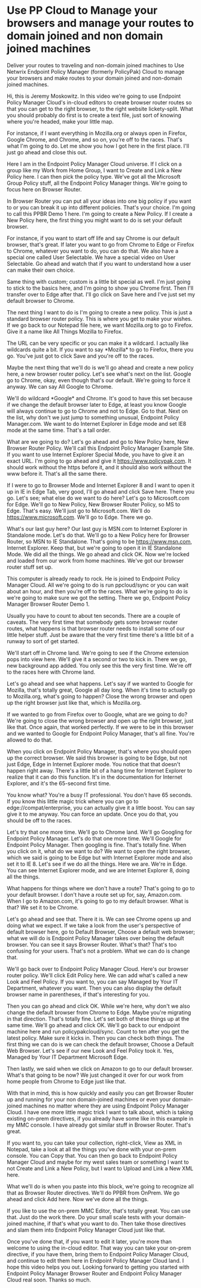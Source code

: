 # Use PP Cloud to Manage your browsers and manage your routes to domain joined and non domain joined machines

Deliver your routes to traveling and non-domain joined machines to Use Netwrix Endpoint Policy
Manager (formerly PolicyPak) Cloud to manage your browsers and make routes to your domain joined and
non-domain joined machines.

Hi, this is Jeremy Moskowitz. In this video we're going to use Endpoint Policy Manager Cloud's
in-cloud editors to create browser router routes so that you can get to the right browser, to the
right website lickety-split. What you should probably do first is to create a text file, just sort
of knowing where you're headed, make your little map.

For instance, if I want everything in Mozilla.org or always open in Firefox, Google Chrome, and
Chrome, and so on, you're off to the races. That's what I'm going to do. Let me show you how I got
here in the first place. I'll just go ahead and close this out.

Here I am in the Endpoint Policy Manager Cloud universe. If I click on a group like my Work from
Home Group, I want to Create and Link a New Policy here. I can then pick the policy type. We've got
all the Microsoft Group Policy stuff, all the Endpoint Policy Manager things. We're going to focus
here on Browser Router.

In Browser Router you can put all your ideas into one big policy if you want to or you can break it
up into different policies. That's your choice. I'm going to call this PPBR Demo 1 here. I'm going
to create a New Policy. If I create a New Policy here, the first thing you might want to do is set
your default browser.

For instance, if you want to start off life and say Chrome is our default browser, that's great. If
later you want to go from Chrome to Edge or Firefox to Chrome, whatever you want to do, you can do
that. We also have a special one called User Selectable. We have a special video on User Selectable.
Go ahead and watch that if you want to understand how a user can make their own choice.

Same thing with custom; custom is a little bit special as well. I'm just going to stick to the
basics here, and I'm going to show you Chrome first. Then I'll transfer over to Edge after that.
I'll go click on Save here and I've just set my default browser to Chrome.

The next thing I want to do is I'm going to create a new policy. This is just a standard browser
router policy. This is where you get to make your wishes. If we go back to our Notepad file here, we
want Mozilla.org to go to Firefox. Give it a name like All Things Mozilla to Firefox.

The URL can be very specific or you can make it a wildcard. I actually like wildcards quite a bit.
If you want to say \*Mozilla\* to go to Firefox, there you go. You've just got to click Save and
you're off to the races.

Maybe the next thing that we'll do is we'll go ahead and create a new policy here, a new browser
router policy. Let's see what's next on the list. Google go to Chrome, okay, even though that's our
default. We're going to force it anyway. We can say All Google to Chrome.

We'll do wildcard \*Google\* and Chrome. It's good to have this set because if we change the default
browser later to Edge, at least you know Google will always continue to go to Chrome and not to
Edge. Go to that. Next on the list, why don't we just jump to something unusual, Endpoint Policy
Manager.com. We want to do Internet Explorer in Edge mode and set IE8 mode at the same time. That's
a tall order.

What are we going to do? Let's go ahead and go to New Policy here, New Browser Router Policy. We'll
call this Endpoint Policy Manager Example Site. If you want to use Internet Explorer Special Mode,
you have to give it an exact URL. I'm going to go ahead and give it https://www.policypak.com. It
should work without the https before it, and it should also work without the www before it. That's
all the same there.

If I were to go to Browser Mode and Internet Explorer 8 and I want to open it up in IE in Edge Tab,
very good, I'll go ahead and click Save here. There you go. Let's see; what else do we want to do
here? Let's go to Microsoft.com for Edge. We'll go to New Policy, New Browser Router Policy, so MS
to Edge. That's easy. We'll just go to Microsoft.com. We'll do https://www.microsoft.com. We'll go
to Edge. There we go.

What's our last guy here? Our last guy is MSN.com to Internet Explorer in Standalone mode. Let's do
that. We'll go to a New Policy here for Browser Router, so MSN to IE Standalone. That's going to be
https://www.msn.com, Internet Explorer. Keep that, but we're going to open it in IE Standalone Mode.
We did all the things. We go ahead and click OK. Now we're locked and loaded from our work from home
machines. We've got our browser router stuff set up.

This computer is already ready to rock. He is joined to Endpoint Policy Manager Cloud. All we're
going to do is run ppcloud/sync or you can wait about an hour, and then you're off to the races.
What we're going to do is we're going to make sure we got the setting. There we go, Endpoint Policy
Manager Browser Router Demo 1.

Usually you have to count to about ten seconds. There are a couple of caveats. The very first time
that somebody gets some browser router routes, what happens is that browser router needs to install
some of our little helper stuff. Just be aware that the very first time there's a little bit of a
runway to sort of get started.

We'll start off in Chrome land. We're going to see if the Chrome extension pops into view here.
We'll give it a second or two to kick in. There we go, new background app added. You only see this
the very first time. We're off to the races here with Chrome land.

Let's go ahead and see what happens. Let's say if we wanted to Google for Mozilla, that's totally
great, Google all day long. When it's time to actually go to Mozilla.org, what's going to happen?
Close the wrong browser and open up the right browser just like that, which is Mozilla.org.

If we wanted to go from Firefox over to Google, what are we going to do? We're going to close the
wrong browser and open up the right browser, just like that. Once again, that worked perfectly. If
we were to be in this browser and we wanted to Google for Endpoint Policy Manager, that's all fine.
You're allowed to do that.

When you click on Endpoint Policy Manager, that's where you should open up the correct browser. We
said this browser is going to be Edge, but not just Edge, Edge in Internet Explorer mode. You notice
that that doesn't happen right away. There's a little bit of a hang time for Internet Explorer to
realize that it can do this function. It's in the documentation for Internet Explorer, and it's the
65-second first time.

You know what? You're a busy IT professional. You don't have 65 seconds. If you know this little
magic trick where you can go to edge://compat/enterprise, you can actually give it a little boost.
You can say give it to me anyway. You can force an update. Once you do that, you should be off to
the races.

Let's try that one more time. We'll go to Chrome land. We'll go Googling for Endpoint Policy
Manager. Let's do that one more time. We'll Google for Endpoint Policy Manager. Then googling is
fine. That's totally fine. When you click on it, what do we want to do? We want to open the right
browser, which we said is going to be Edge but with Internet Explorer mode and also set it to IE 8.
Let's see if we do all the things. Here we are. We're in Edge. You can see Internet Explorer mode,
and we are Internet Explorer 8, doing all the things.

What happens for things where we don't have a route? That's going to go to your default browser. I
don't have a route set up for, say, Amazon.com. When I go to Amazon.com, it's going to go to my
default browser. What is that? We set it to be Chrome.

Let's go ahead and see that. There it is. We can see Chrome opens up and doing what we expect. If we
take a look from the user's perspective of default browser here, go to Default Browser, Choose a
default web browser; what we will do is Endpoint Policy Manager takes over being the default
browser. You can see it says Browser Router. What's that? That's too confusing for your users.
That's not a problem. What we can do is change that.

We'll go back over to Endpoint Policy Manager Cloud. Here's our browser router policy. We'll click
Edit Policy here. We can add what's called a new Look and Feel Policy. If you want to, you can say
Managed by Your IT Department, whatever you want. Then you can also display the default browser name
in parentheses, if that's interesting for you.

Then you can go ahead and click OK. While we're here, why don't we also change the default browser
from Chrome to Edge. Maybe you're migrating in that direction. That's totally fine. Let's set both
of these things up at the same time. We'll go ahead and click OK. We'll go back to our endpoint
machine here and run policypakcloud/sync. Count to ten after you get the latest policy. Make sure it
kicks in. Then you can check both things. The first thing we can do is we can check the default
browser, Choose a Default Web Browser. Let's see if our new Look and Feel Policy took it. Yes,
Managed by Your IT Department Microsoft Edge.

Then lastly, we said when we click on Amazon to go to our default browser. What's that going to be
now? We just changed it over for our work from home people from Chrome to Edge just like that.

With that in mind, this is how quickly and easily you can get Browser Router up and running for your
non domain-joined machines or even your domain-joined machines no matter where they are using
Endpoint Policy Manager Cloud. I have one more little magic trick I want to talk about, which is
taking existing on-prem directives, if you already have some like in this example in my MMC console.
I have already got similar stuff in Browser Router. That's great.

If you want to, you can take your collection, right-click, View as XML in Notepad, take a look at
all the things you've done with your on-prem console. You can Copy that. You can then go back to
Endpoint Policy Manager Cloud and maybe for my west sales team or something I want to not Create and
Link a New Policy, but I want to Upload and Link a New XML here.

What we'll do is when you paste into this block, we're going to recognize all that as Browser Router
directives. We'll do PPBR from OnPrem. We go ahead and click Add here. Now we've done all the
things.

If you like to use the on-prem MMC Editor, that's totally great. You can use that. Just do the work
there. Do your small scale tests with your domain-joined machine, if that's what you want to do.
Then take those directives and slam them into Endpoint Policy Manager Cloud just like that.

Once you've done that, if you want to edit it later, you're more than welcome to using the in-cloud
editor. That way you can take your on-prem directive, if you have them, bring them to Endpoint
Policy Manager Cloud, and continue to edit them here in Endpoint Policy Manager Cloud land. I hope
this video helps you out. Looking forward to getting you started with Endpoint Policy Manager
Browser Router and Endpoint Policy Manager Cloud real soon. Thanks so much.
